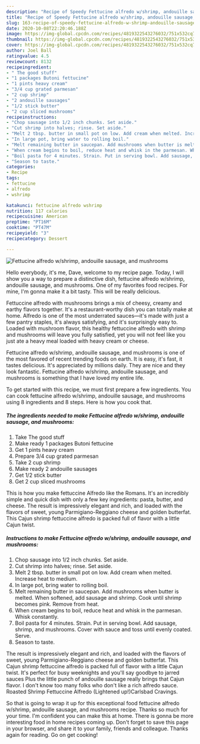 ```yaml
---
description: "Recipe of Speedy Fettucine alfredo w/shrimp, andouille sausage, and mushrooms"
title: "Recipe of Speedy Fettucine alfredo w/shrimp, andouille sausage, and mushrooms"
slug: 163-recipe-of-speedy-fettucine-alfredo-w-shrimp-andouille-sausage-and-mushrooms
date: 2020-10-08T22:20:46.188Z
image: https://img-global.cpcdn.com/recipes/4819322543276032/751x532cq70/fettucine-alfredo-wshrimp-andouille-sausage-and-mushrooms-recipe-main-photo.jpg
thumbnail: https://img-global.cpcdn.com/recipes/4819322543276032/751x532cq70/fettucine-alfredo-wshrimp-andouille-sausage-and-mushrooms-recipe-main-photo.jpg
cover: https://img-global.cpcdn.com/recipes/4819322543276032/751x532cq70/fettucine-alfredo-wshrimp-andouille-sausage-and-mushrooms-recipe-main-photo.jpg
author: Joel Ball
ratingvalue: 4.5
reviewcount: 8132
recipeingredient:
- " The good stuff"
- "1 packages Butoni fettucine"
- "1 pints heavy cream"
- "3/4 cup grated parmesan"
- "2 cup shrimp"
- "2 andouille sausages"
- "1/2 stick butter"
- "2 cup sliced mushrooms"
recipeinstructions:
- "Chop sausage into 1/2 inch chunks. Set aside."
- "Cut shrimp into halves; rinse. Set aside."
- "Melt 2 tbsp. butter in small pot on low. Add cream when melted. Increase heat to medium."
- "In large pot, bring water to rolling boil."
- "Melt remaining butter in saucepan. Add mushrooms when butter is melted. When softened, add sausage and shrimp. Cook until shrimp becomes pink. Remove from heat."
- "When cream begins to boil, reduce heat and whisk in the parmesan. Whisk constantly."
- "Boil pasta for 4 minutes. Strain. Put in serving bowl. Add sausage, shrimp, and mushrooms. Cover with sauce and toss until evenly coated. Serve."
- "Season to taste."
categories:
- Recipe
tags:
- fettucine
- alfredo
- wshrimp

katakunci: fettucine alfredo wshrimp 
nutrition: 117 calories
recipecuisine: American
preptime: "PT16M"
cooktime: "PT47M"
recipeyield: "3"
recipecategory: Dessert

---
```



![Fettucine alfredo w/shrimp, andouille sausage, and mushrooms](https://img-global.cpcdn.com/recipes/4819322543276032/751x532cq70/fettucine-alfredo-wshrimp-andouille-sausage-and-mushrooms-recipe-main-photo.jpg)

Hello everybody, it's me, Dave, welcome to my recipe page. Today, I will show you a way to prepare a distinctive dish, fettucine alfredo w/shrimp, andouille sausage, and mushrooms. One of my favorites food recipes. For mine, I'm gonna make it a bit tasty. This will be really delicious.

Fettuccine alfredo with mushrooms brings a mix of cheesy, creamy and earthy flavors together. It&#39;s a restaurant-worthy dish you can totally make at home. Alfredo is one of the most underrated sauces—it&#39;s made with just a few pantry staples, it&#39;s always satisfying, and it&#39;s surprisingly easy to. Loaded with mushroom flavor, this healthy fettuccine alfredo with shrimp and mushrooms will leave you fully satisfied, yet you will not feel like you just ate a heavy meal loaded with heavy cream or cheese.

Fettucine alfredo w/shrimp, andouille sausage, and mushrooms is one of the most favored of recent trending foods on earth. It is easy, it's fast, it tastes delicious. It's appreciated by millions daily. They are nice and they look fantastic. Fettucine alfredo w/shrimp, andouille sausage, and mushrooms is something that I have loved my entire life.


To get started with this recipe, we must first prepare a few ingredients. You can cook fettucine alfredo w/shrimp, andouille sausage, and mushrooms using 8 ingredients and 8 steps. Here is how you cook that.

<!--inarticleads1-->

##### The ingredients needed to make Fettucine alfredo w/shrimp, andouille sausage, and mushrooms:

1. Take  The good stuff
1. Make ready 1 packages Butoni fettucine
1. Get 1 pints heavy cream
1. Prepare 3/4 cup grated parmesan
1. Take 2 cup shrimp
1. Make ready 2 andouille sausages
1. Get 1/2 stick butter
1. Get 2 cup sliced mushrooms


This is how you make fettuccine Alfredo like the Romans. It&#39;s an incredibly simple and quick dish with only a few key ingredients: pasta, butter, and cheese. The result is impressively elegant and rich, and loaded with the flavors of sweet, young Parmigiano-Reggiano cheese and golden butterfat. This Cajun shrimp fettuccine alfredo is packed full of flavor with a little Cajun twist. 

<!--inarticleads2-->

##### Instructions to make Fettucine alfredo w/shrimp, andouille sausage, and mushrooms:

1. Chop sausage into 1/2 inch chunks. Set aside.
1. Cut shrimp into halves; rinse. Set aside.
1. Melt 2 tbsp. butter in small pot on low. Add cream when melted. Increase heat to medium.
1. In large pot, bring water to rolling boil.
1. Melt remaining butter in saucepan. Add mushrooms when butter is melted. When softened, add sausage and shrimp. Cook until shrimp becomes pink. Remove from heat.
1. When cream begins to boil, reduce heat and whisk in the parmesan. Whisk constantly.
1. Boil pasta for 4 minutes. Strain. Put in serving bowl. Add sausage, shrimp, and mushrooms. Cover with sauce and toss until evenly coated. Serve.
1. Season to taste.


The result is impressively elegant and rich, and loaded with the flavors of sweet, young Parmigiano-Reggiano cheese and golden butterfat. This Cajun shrimp fettuccine alfredo is packed full of flavor with a little Cajun twist. It&#39;s perfect for busy weeknights and you&#39;ll say goodbye to jarred sauces Plus the little punch of andouille sausage really brings that Cajun flavor. I don&#39;t know too many folks who don&#39;t like a rich alfredo sauce. Roasted Shrimp Fettuccine Alfredo (Lightened up!)Carlsbad Cravings. 

So that is going to wrap it up for this exceptional food fettucine alfredo w/shrimp, andouille sausage, and mushrooms recipe. Thanks so much for your time. I'm confident you can make this at home. There is gonna be more interesting food in home recipes coming up. Don't forget to save this page in your browser, and share it to your family, friends and colleague. Thanks again for reading. Go on get cooking!
